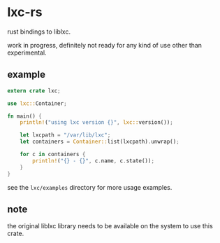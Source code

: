 # lxc-rs

rust bindings to liblxc.

work in progress, definitely not ready for any kind of use other than experimental.

## example

```rust
extern crate lxc;

use lxc::Container;

fn main() {
	println!("using lxc version {}", lxc::version());

	let lxcpath = "/var/lib/lxc";
	let containers = Container::list(lxcpath).unwrap();

	for c in containers {
		println!("{} - {}", c.name, c.state());
	}	
}
```

see the ```lxc/examples``` directory for more usage examples.

## note

the original liblxc library needs to be available on the system to use this crate.
